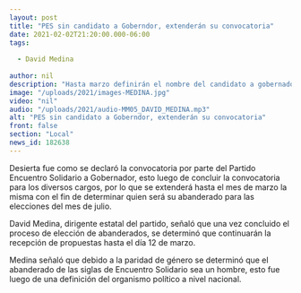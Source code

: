 ```yaml
---
layout: post
title: "PES sin candidato a Goberndor, extenderán su convocatoria"
date: 2021-02-02T21:20:00.000-06:00
tags:
  
  - David Medina
  
author: nil
description: "Hasta marzo definirán el nombre del candidato a gobernador para este partido."
image: "/uploads/2021/images-MEDINA.jpg"
video: "nil"
audio: "/uploads/2021/audio-MM05_DAVID_MEDINA.mp3"
alt: "PES sin candidato a Goberndor, extenderán su convocatoria"
front: false
section: "Local"
news_id: 182638
---
```


Desierta fue como se declaró la convocatoria por parte del Partido Encuentro Solidario a Gobernador, esto luego de concluir la convocatoria para los diversos cargos, por lo que se extenderá hasta el mes de marzo la misma con el fin de determinar quien será su abanderado para las elecciones del mes de julio.

David Medina, dirigente estatal del partido, señaló que una vez concluido el proceso de elección de abanderados, se determinó que continuarán la recepción de propuestas hasta el día 12 de marzo.

Medina señaló que debido a la paridad de género se determinó que el abanderado de las siglas de Encuentro Solidario sea un hombre, esto fue luego de una definición del organismo político a nivel nacional.